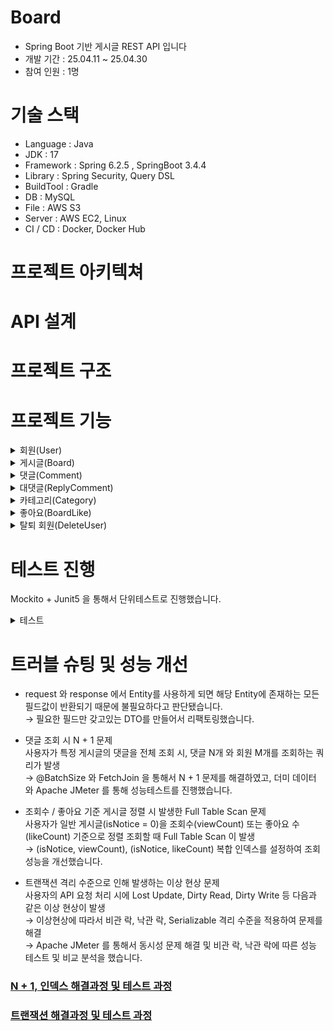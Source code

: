 # **Board**
- Spring Boot 기반 게시글 REST API 입니다
- 개발 기간 : 25.04.11 ~ 25.04.30
- 참여 인원 : 1명

# 기술 스택
- Language : Java
- JDK : 17
- Framework : Spring 6.2.5 , SpringBoot 3.4.4
- Library :  Spring Security, Query DSL
- BuildTool : Gradle
- DB : MySQL
- File : AWS S3
- Server : AWS EC2, Linux
- CI / CD : Docker, Docker Hub

# 프로젝트 아키텍쳐


# API 설계


# 프로젝트 구조


# 프로젝트 기능
<details>
<summary>회원(User)</summary>

- 내 정보 조회하기 
- 회원 전체 조회
- 회원 가입
- 회원 가입시 로그인 중복 체크
- 로그인
- 회원 정보 수정
- 회원 비밀번호 변경
- 회원 탈퇴

    + 탈퇴 시, 회원 테이블에서 삭제되며 탈퇴한 회원은 탈퇴한유저(DeleteUser) 테이블에 저장
</details>

<details>
<summary>게시글(Board)</summary>

- 게시글 조회
  + 사용자가 게시글 조회수가 1 증가

- 게시글 전체 조회
- 게시글 정렬 조회
  + 일반 게시글 내에서 조회수(viewCount) 또는 좋아요(likeCount) 수로 정렬 조회


- 게시글 키워드 검색

- 게시글 생성
    + 게시글을 등록할 때 사용자는 제목, 내용, 카테고리를 필수로 설정
    + 이미지는 첨부하지 않거나 1개 이상 등록 가능
    + 이미지는 AWS S3 에 저장



- 게시글 수정
- 게시글 공지글 설정
- 게시글 삭제

</details>

<details>
<summary>댓글(Comment)</summary>

- 댓글 생성
- 댓글 조회
- 댓글 수정
- 댓글 삭제

</details>

<details>
<summary>대댓글(ReplyComment)</summary>

- 대댓글 생성
- 대댓글 수정
- 대댓글 삭제

</details>

<details>
<summary>카테고리(Category)</summary>

- 카테고리 생성
- 카테고리 전체 조회
- 카테고리 수정
- 카테고리 삭제

</details>

<details>
<summary>좋아요(BoardLike)</summary>

- 게시글 좋아요 조회
- 좋아요 누르기
- 좋아요 취소

</details>

<details>
<summary>탈퇴 회원(DeleteUser)</summary>

- 탈퇴 회원 단건 조회
- 탈퇴 회원 전체 조회
- 탈퇴 회원 삭제

</details>

# 테스트 진행
Mockito + Junit5 을 통해서 단위테스트로 진행했습니다.

<details>
<summary>테스트</summary>

- 회원(User)<br>

- 게시글(Board)<br>

- 댓글(Comment)<br>

- 대댓글(ReplyComment)<br>

- 카테고리(Category)<br>

- 좋아요(BoardLike)<br>

</details>


# 트러블 슈팅 및 성능 개선

- request 와 response 에서 Entity를 사용하게 되면 해당 Entity에 존재하는 모든 필드값이 반환되기 때문에 불필요하다고 판단됐습니다.  
→ 필요한 필드만 갖고있는 DTO를 만들어서 리팩토링했습니다.

  

- 댓글 조회 시 N + 1 문제  
사용자가 특정 게시글의 댓글을 전체 조회 시, 댓글 N개 와 회원 M개를 조회하는 쿼리가 발생  
→ @BatchSize 와 FetchJoin 을 통해서 N + 1 문제를 해결하였고, 더미 데이터 와 Apache JMeter 를 통해 성능테스트를 진행했습니다.


  
- 조회수 / 좋아요 기준 게시글 정렬 시 발생한 Full Table Scan 문제  
사용자가 일반 게시글(isNotice = 0)을 조회수(viewCount) 또는 좋아요 수(likeCount) 기준으로 정렬 조회할 때 Full Table Scan 이 발생  
→ (isNotice, viewCount), (isNotice, likeCount) 복합 인덱스를 설정하여 조회 성능을 개선했습니다.


  
- 트랜잭션 격리 수준으로 인해 발생하는 이상 현상 문제  
사용자의 API 요청 처리 시에 Lost Update, Dirty Read, Dirty Write 등 다음과 같은 이상 현상이 발생  
→ 이상현상에 따라서 비관 락, 낙관 락, Serializable 격리 수준을 적용하여 문제를 해결  
→ Apache JMeter 를 통해서 동시성 문제 해결 및 비관 락, 낙관 락에 따른 성능 테스트 및 비교 분석을 했습니다.

### [N + 1, 인덱스 해결과정 및 테스트 과정](https://kim00920.tistory.com/4)  
### [트랜잭션 해결과정 및 테스트 과정](https://kim00920.tistory.com/5)
